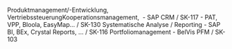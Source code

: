 Produktmanagement/-Entwicklung, VertriebssteuerungKooperationsmanagement,  - SAP CRM / SK-117 - PAT, VPP, Bloola, EasyMap... / SK-130
Systematische Analyse / Reporting - SAP BI, BEx, Crystal Reports, ... / SK-116
Portfoliomanagement - BelVis PFM / SK-103

